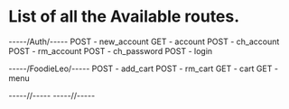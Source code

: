 # List of all the Available routes.

-----/Auth/-----
POST - new_account
GET - account
POST - ch_account
POST - rm_account
POST - ch_password
POST - login

-----/FoodieLeo/-----
POST - add_cart
POST - rm_cart
GET - cart
GET - menu

-----//-----
-----//-----
